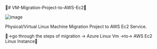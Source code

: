 🔰# VM-Migration-Project-to-AWS-Ec2🔰


![image](https://user-images.githubusercontent.com/58285879/170871063-c0cb0e76-4336-44fe-a3d3-b433b9d27cf3.png)


Physical/Virtual Linux Machine Migration Project to AWS Ec2 Service.

💽->go through the steps of migration -> Azure Linux Vm ->to-> AWS Ec2 Linux Instance💽
